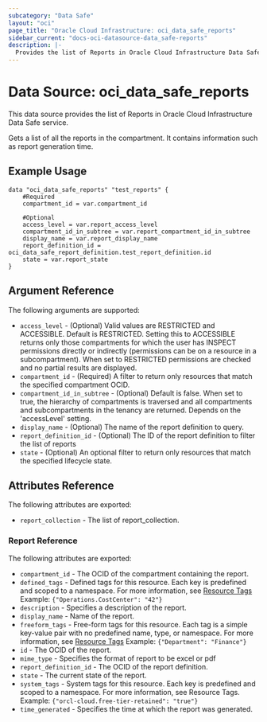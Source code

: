 ```yaml
---
subcategory: "Data Safe"
layout: "oci"
page_title: "Oracle Cloud Infrastructure: oci_data_safe_reports"
sidebar_current: "docs-oci-datasource-data_safe-reports"
description: |-
  Provides the list of Reports in Oracle Cloud Infrastructure Data Safe service
---
```


# Data Source: oci_data_safe_reports
This data source provides the list of Reports in Oracle Cloud Infrastructure Data Safe service.

Gets a list of all the reports in the compartment. It contains information such as report generation time.

## Example Usage

```hcl
data "oci_data_safe_reports" "test_reports" {
	#Required
	compartment_id = var.compartment_id

	#Optional
	access_level = var.report_access_level
	compartment_id_in_subtree = var.report_compartment_id_in_subtree
	display_name = var.report_display_name
	report_definition_id = oci_data_safe_report_definition.test_report_definition.id
	state = var.report_state
}
```

## Argument Reference

The following arguments are supported:

* `access_level` - (Optional) Valid values are RESTRICTED and ACCESSIBLE. Default is RESTRICTED. Setting this to ACCESSIBLE returns only those compartments for which the user has INSPECT permissions directly or indirectly (permissions can be on a resource in a subcompartment). When set to RESTRICTED permissions are checked and no partial results are displayed. 
* `compartment_id` - (Required) A filter to return only resources that match the specified compartment OCID.
* `compartment_id_in_subtree` - (Optional) Default is false. When set to true, the hierarchy of compartments is traversed and all compartments and subcompartments in the tenancy are returned. Depends on the 'accessLevel' setting. 
* `display_name` - (Optional) The name of the report definition to query.
* `report_definition_id` - (Optional) The ID of the report definition to filter the list of reports
* `state` - (Optional) An optional filter to return only resources that match the specified lifecycle state.


## Attributes Reference

The following attributes are exported:

* `report_collection` - The list of report_collection.

### Report Reference

The following attributes are exported:

* `compartment_id` - The OCID of the compartment containing the report.
* `defined_tags` - Defined tags for this resource. Each key is predefined and scoped to a namespace. For more information, see [Resource Tags](https://docs.cloud.oracle.com/iaas/Content/General/Concepts/resourcetags.htm)  Example: `{"Operations.CostCenter": "42"}` 
* `description` - Specifies a description of the report.
* `display_name` - Name of the report.
* `freeform_tags` - Free-form tags for this resource. Each tag is a simple key-value pair with no predefined name, type, or namespace. For more information, see [Resource Tags](https://docs.cloud.oracle.com/iaas/Content/General/Concepts/resourcetags.htm)  Example: `{"Department": "Finance"}` 
* `id` - The OCID of the report.
* `mime_type` - Specifies the format of report to be excel or pdf
* `report_definition_id` - The OCID of the report definition.
* `state` - The current state of the report.
* `system_tags` - System tags for this resource. Each key is predefined and scoped to a namespace. For more information, see Resource Tags. Example: `{"orcl-cloud.free-tier-retained": "true"}` 
* `time_generated` - Specifies the time at which the report was generated.

